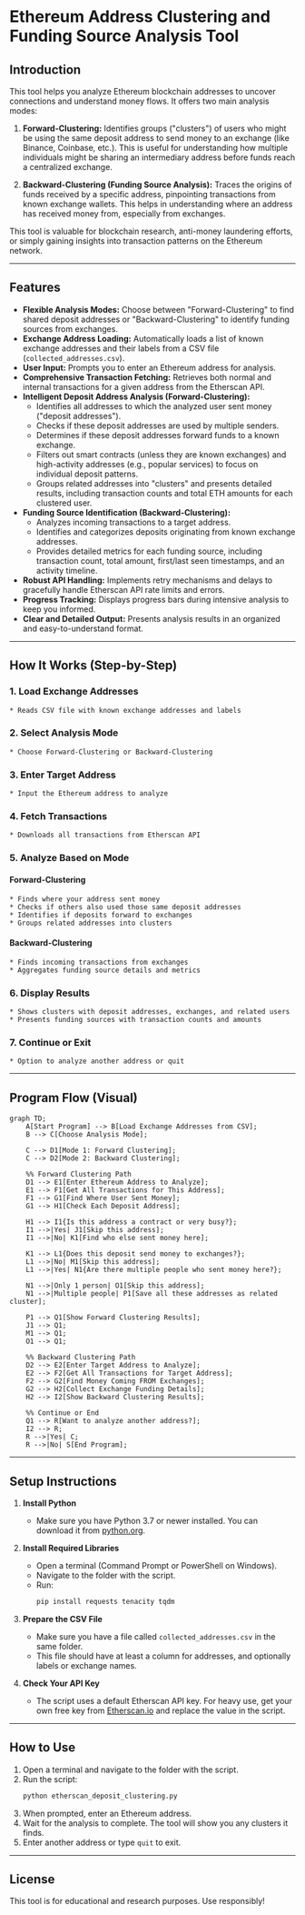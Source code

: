 # Ethereum Address Clustering and Funding Source Analysis Tool

## Introduction

This tool helps you analyze Ethereum blockchain addresses to uncover connections and understand money flows. It offers two main analysis modes:

1.  **Forward-Clustering:** Identifies groups ("clusters") of users who might be using the same deposit address to send money to an exchange (like Binance, Coinbase, etc.). This is useful for understanding how multiple individuals might be sharing an intermediary address before funds reach a centralized exchange.

2.  **Backward-Clustering (Funding Source Analysis):** Traces the origins of funds received by a specific address, pinpointing transactions from known exchange wallets. This helps in understanding where an address has received money from, especially from exchanges.

This tool is valuable for blockchain research, anti-money laundering efforts, or simply gaining insights into transaction patterns on the Ethereum network.

---

## Features

* **Flexible Analysis Modes:** Choose between "Forward-Clustering" to find shared deposit addresses or "Backward-Clustering" to identify funding sources from exchanges.
* **Exchange Address Loading:** Automatically loads a list of known exchange addresses and their labels from a CSV file (`collected_addresses.csv`).
* **User Input:** Prompts you to enter an Ethereum address for analysis.
* **Comprehensive Transaction Fetching:** Retrieves both normal and internal transactions for a given address from the Etherscan API.
* **Intelligent Deposit Address Analysis (Forward-Clustering):**
    * Identifies all addresses to which the analyzed user sent money ("deposit addresses").
    * Checks if these deposit addresses are used by multiple senders.
    * Determines if these deposit addresses forward funds to a known exchange.
    * Filters out smart contracts (unless they are known exchanges) and high-activity addresses (e.g., popular services) to focus on individual deposit patterns.
    * Groups related addresses into "clusters" and presents detailed results, including transaction counts and total ETH amounts for each clustered user.
* **Funding Source Identification (Backward-Clustering):**
    * Analyzes incoming transactions to a target address.
    * Identifies and categorizes deposits originating from known exchange addresses.
    * Provides detailed metrics for each funding source, including transaction count, total amount, first/last seen timestamps, and an activity timeline.
* **Robust API Handling:** Implements retry mechanisms and delays to gracefully handle Etherscan API rate limits and errors.
* **Progress Tracking:** Displays progress bars during intensive analysis to keep you informed.
* **Clear and Detailed Output:** Presents analysis results in an organized and easy-to-understand format.

---

## How It Works (Step-by-Step)

### 1. **Load Exchange Addresses**
    * Reads CSV file with known exchange addresses and labels

### 2. **Select Analysis Mode**
    * Choose Forward-Clustering or Backward-Clustering

### 3. **Enter Target Address**
    * Input the Ethereum address to analyze

### 4. **Fetch Transactions**
    * Downloads all transactions from Etherscan API

### 5. **Analyze Based on Mode**

#### **Forward-Clustering**
    * Finds where your address sent money
    * Checks if others also used those same deposit addresses
    * Identifies if deposits forward to exchanges
    * Groups related addresses into clusters

#### **Backward-Clustering**
    * Finds incoming transactions from exchanges
    * Aggregates funding source details and metrics

### 6. **Display Results**
    * Shows clusters with deposit addresses, exchanges, and related users
    * Presents funding sources with transaction counts and amounts

### 7. **Continue or Exit**
    * Option to analyze another address or quit

---

## Program Flow (Visual)

```mermaid
graph TD;
    A[Start Program] --> B[Load Exchange Addresses from CSV];
    B --> C[Choose Analysis Mode];
    
    C --> D1[Mode 1: Forward Clustering];
    C --> D2[Mode 2: Backward Clustering];

    %% Forward Clustering Path
    D1 --> E1[Enter Ethereum Address to Analyze];
    E1 --> F1[Get All Transactions for This Address];
    F1 --> G1[Find Where User Sent Money];
    G1 --> H1[Check Each Deposit Address];
    
    H1 --> I1{Is this address a contract or very busy?};
    I1 -->|Yes| J1[Skip this address];
    I1 -->|No| K1[Find who else sent money here];
    
    K1 --> L1{Does this deposit send money to exchanges?};
    L1 -->|No| M1[Skip this address];
    L1 -->|Yes| N1{Are there multiple people who sent money here?};
    
    N1 -->|Only 1 person| O1[Skip this address];
    N1 -->|Multiple people| P1[Save all these addresses as related cluster];
    
    P1 --> Q1[Show Forward Clustering Results];
    J1 --> Q1;
    M1 --> Q1;
    O1 --> Q1;

    %% Backward Clustering Path  
    D2 --> E2[Enter Target Address to Analyze];
    E2 --> F2[Get All Transactions for Target Address];
    F2 --> G2[Find Money Coming FROM Exchanges];
    G2 --> H2[Collect Exchange Funding Details];
    H2 --> I2[Show Backward Clustering Results];

    %% Continue or End
    Q1 --> R[Want to analyze another address?];
    I2 --> R;
    R -->|Yes| C;
    R -->|No| S[End Program];
```

---

## Setup Instructions

1. **Install Python**
   - Make sure you have Python 3.7 or newer installed. You can download it from [python.org](https://www.python.org/downloads/).

2. **Install Required Libraries**
   - Open a terminal (Command Prompt or PowerShell on Windows).
   - Navigate to the folder with the script.
   - Run:
     ```bash
     pip install requests tenacity tqdm
     ```

3. **Prepare the CSV File**
   - Make sure you have a file called `collected_addresses.csv` in the same folder.
   - This file should have at least a column for addresses, and optionally labels or exchange names.

4. **Check Your API Key**
   - The script uses a default Etherscan API key. For heavy use, get your own free key from [Etherscan.io](https://etherscan.io/myapikey) and replace the value in the script.

---

## How to Use

1. Open a terminal and navigate to the folder with the script.
2. Run the script:
   ```bash
   python etherscan_deposit_clustering.py
   ```
3. When prompted, enter an Ethereum address.
4. Wait for the analysis to complete. The tool will show you any clusters it finds.
5. Enter another address or type `quit` to exit.

---

## License

This tool is for educational and research purposes. Use responsibly!